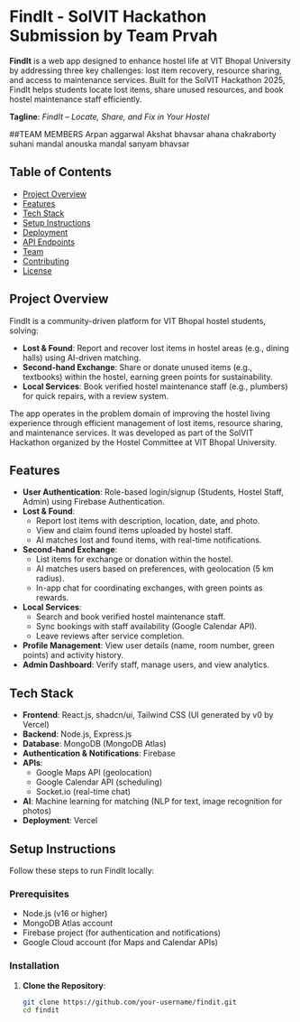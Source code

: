 # FindIt - SolVIT Hackathon Submission by Team Prvah


**FindIt** is a web app designed to enhance hostel life at VIT Bhopal University by addressing three key challenges: lost item recovery, resource sharing, and access to maintenance services. Built for the SolVIT Hackathon 2025, FindIt helps students locate lost items, share unused resources, and book hostel maintenance staff efficiently.

**Tagline**: *FindIt – Locate, Share, and Fix in Your Hostel*

##TEAM MEMBERS
Arpan aggarwal 
Akshat bhavsar
ahana chakraborty
suhani mandal 
anouska mandal 
sanyam bhavsar 

## Table of Contents
- [Project Overview](#project-overview)
- [Features](#features)
- [Tech Stack](#tech-stack)
- [Setup Instructions](#setup-instructions)
- [Deployment](#deployment)
- [API Endpoints](#api-endpoints)
- [Team](#team)
- [Contributing](#contributing)
- [License](#license)

## Project Overview
FindIt is a community-driven platform for VIT Bhopal hostel students, solving:
- **Lost & Found**: Report and recover lost items in hostel areas (e.g., dining halls) using AI-driven matching.
- **Second-hand Exchange**: Share or donate unused items (e.g., textbooks) within the hostel, earning green points for sustainability.
- **Local Services**: Book verified hostel maintenance staff (e.g., plumbers) for quick repairs, with a review system.

The app operates in the problem domain of improving the hostel living experience through efficient management of lost items, resource sharing, and maintenance services. It was developed as part of the SolVIT Hackathon organized by the Hostel Committee at VIT Bhopal University.

## Features
- **User Authentication**: Role-based login/signup (Students, Hostel Staff, Admin) using Firebase Authentication.
- **Lost & Found**:
  - Report lost items with description, location, date, and photo.
  - View and claim found items uploaded by hostel staff.
  - AI matches lost and found items, with real-time notifications.
- **Second-hand Exchange**:
  - List items for exchange or donation within the hostel.
  - AI matches users based on preferences, with geolocation (5 km radius).
  - In-app chat for coordinating exchanges, with green points as rewards.
- **Local Services**:
  - Search and book verified hostel maintenance staff.
  - Sync bookings with staff availability (Google Calendar API).
  - Leave reviews after service completion.
- **Profile Management**: View user details (name, room number, green points) and activity history.
- **Admin Dashboard**: Verify staff, manage users, and view analytics.

## Tech Stack
- **Frontend**: React.js, shadcn/ui, Tailwind CSS (UI generated by v0 by Vercel)
- **Backend**: Node.js, Express.js
- **Database**: MongoDB (MongoDB Atlas)
- **Authentication & Notifications**: Firebase
- **APIs**:
  - Google Maps API (geolocation)
  - Google Calendar API (scheduling)
  - Socket.io (real-time chat)
- **AI**: Machine learning for matching (NLP for text, image recognition for photos)
- **Deployment**: Vercel

## Setup Instructions
Follow these steps to run FindIt locally:

### Prerequisites
- Node.js (v16 or higher)
- MongoDB Atlas account
- Firebase project (for authentication and notifications)
- Google Cloud account (for Maps and Calendar APIs)

### Installation
1. **Clone the Repository**:
   ```bash
   git clone https://github.com/your-username/findit.git
   cd findit
